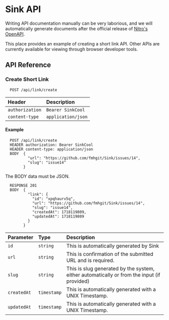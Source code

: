 # Sink API

Writing API documentation manually can be very laborious, and we will automatically generate documents after the official release of [Nitro's OpenAPI](https://nitro.unjs.io/config#openapi).

This place provides an example of creating a short link API. Other APIs are currently available for viewing through browser developer tools.

## API Reference

### Create Short Link

```http
  POST /api/link/create
```

| Header          | Description        |
| :-------------- | :----------------- |
| `authorization` | `Bearer SinkCool`  |
| `content-type`  | `application/json` |

#### Example

```http
  POST /api/link/create
  HEADER authorization: Bearer SinkCool
  HEADER content-type: application/json
  BODY  {
          "url": "https://github.com/fmhgit/Sink/issues/14",
          "slug": "issue14"
        }
```

The BODY data must be JSON.

```http
  RESPONSE 201
  BODY  {
          "link": {
            "id": "xpqhaurv5q",
            "url": "https://github.com/fmhgit/Sink/issues/14",
            "slug": "issue14",
            "createdAt": 1718119809,
            "updatedAt": 1718119809
          }
        }
```

| Parameter   | Type        | Description                                                                                |
| :---------- | :---------- | :----------------------------------------------------------------------------------------- |
| `id`        | `string`    | This is automatically generated by Sink                                                    |
| `url`       | `string`    | This is confirmation of the submitted URL and is required.                                 |
| `slug`      | `string`    | This is slug generated by the system, either automatically or from the input (if provided) |
| `createdAt` | `timestamp` | This is automatically generated with a UNIX Timestamp.                                     |
| `updatedAt` | `timestamp` | This is automatically generated with a UNIX Timestamp.                                     |
